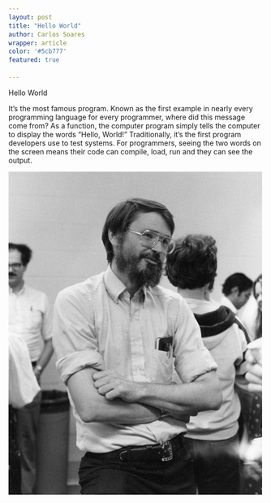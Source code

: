 ```yaml
---
layout: post
title: "Hello World"
author: Carlos Soares
wrapper: article
color: '#5cb777'
featured: true

---
```


Hello World

It’s the most famous program. Known as the first example in nearly every programming language for every programmer, where did this message come from?
As a function, the computer program simply tells the computer to display the words “Hello, World!” Traditionally, it’s the first program developers use to test systems. For programmers, seeing the two words on the screen means their code can compile, load, run and they can see the output.

![brian](/assets/images/brian_500.jpg)